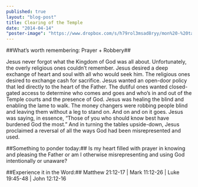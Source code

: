 ```yaml
---
published: true
layout: "blog-post"
title: Clearing of the Temple
date: "2014-04-14"
"poster-image": "https://www.dropbox.com/s/h79rol3msad8ryy/mon%20-%20table.jpg"
---
```


##What’s worth remembering: Prayer + Robbery##

Jesus never forgot what the Kingdom of God was all about.  Unfortunately, the overly religious ones couldn’t remember.  Jesus desired a deep exchange of heart and soul with all who would seek him.  The religious ones desired to exchange cash for sacrifice.  Jesus wanted an open-door policy that led directly to the heart of the Father.  The dutiful ones wanted closed-gated access to determine who comes and goes and who’s in and out of the Temple courts and the presence of God.  Jesus was healing the blind and enabling the lame to walk.  The money changers were robbing people blind and leaving them without a leg to stand on.  And on and on it goes.  Jesus was saying, in essence, “Those of you who should know best have burdened God the most.”  And in turning the tables upside-down, Jesus proclaimed a reversal of all the ways God had been misrepresented and used.    

##Something to ponder today:##
Is my heart filled with prayer in knowing and pleasing the Father or am I otherwise misrepresenting and using God intentionally or unaware?

##Experience it in the Word:##
Matthew 21:12-17 | Mark 11:12-26 | Luke 19:45-48 | John 12:12-16
